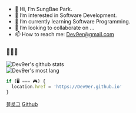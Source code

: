 - 👋 Hi, I’m SungBae Park.
- 👀 I’m interested in Software Development.
- 🌱 I’m currently learning Software Programming.
- 💞️ I’m looking to collaborate on ...
- 📫 How to reach me: Dev9er@gmail.com
### 👋👋👋
![Dev9er's github stats](https://github-readme-stats.vercel.app/api?username=Dev9er&show_icons=true&count_private=true&theme=dark)  
![Dev9er's most lang](https://github-readme-stats.vercel.app/api/top-langs/?username=Dev9er&exclude_repo=Subinua.github.io&theme=dark)  
```js
if (🖥️ === 🎮) {
  location.href = 'https://Dev9er.github.io'
}
```
[블로그](https://Dev9er.github.io)
[Github](https://github.com/Dev9er)
<!---
Dev9er/Dev9er is a ✨ special ✨ repository because its `README.md` (this file) appears on your GitHub profile.
You can click the Preview link to take a look at your changes.
--->
